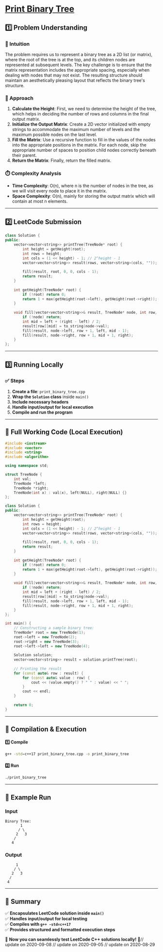 # **[Print Binary Tree](https://leetcode.com/problems/print-binary-tree/description/)**  

## **1️⃣ Problem Understanding**  
### **📌 Intuition**  
The problem requires us to represent a binary tree as a 2D list (or matrix), where the root of the tree is at the top, and its children nodes are represented at subsequent levels. The key challenge is to ensure that the matrix representation includes the appropriate spacing, especially when dealing with nodes that may not exist. The resulting structure should maintain an aesthetically pleasing layout that reflects the binary tree's structure.

### **🚀 Approach**  
1. **Calculate the Height**: First, we need to determine the height of the tree, which helps in deciding the number of rows and columns in the final output matrix.
2. **Initialize the Output Matrix**: Create a 2D vector initialized with empty strings to accommodate the maximum number of levels and the maximum possible nodes on the last level.
3. **Fill the Matrix**: Use a recursive function to fill in the values of the nodes into the appropriate positions in the matrix. For each node, skip the appropriate number of spaces to position child nodes correctly beneath their parent.
4. **Return the Matrix**: Finally, return the filled matrix.

### **⏱️ Complexity Analysis**  
- **Time Complexity**: O(n), where n is the number of nodes in the tree, as we will visit every node to place it in the matrix.
- **Space Complexity**: O(n), mainly for storing the output matrix which will contain at most n elements.

---  

## **2️⃣ LeetCode Submission**  
```cpp
class Solution {
public:
    vector<vector<string>> printTree(TreeNode* root) {
        int height = getHeight(root);
        int rows = height;
        int cols = (1 << height) - 1; // 2^height - 1
        vector<vector<string>> result(rows, vector<string>(cols, ""));
        
        fill(result, root, 0, 0, cols - 1);
        return result;
    }
    
    int getHeight(TreeNode* root) {
        if (!root) return 0;
        return 1 + max(getHeight(root->left), getHeight(root->right));
    }
    
    void fill(vector<vector<string>>& result, TreeNode* node, int row, int left, int right) {
        if (!node) return;
        int mid = left + (right - left) / 2;
        result[row][mid] = to_string(node->val);
        fill(result, node->left, row + 1, left, mid - 1);
        fill(result, node->right, row + 1, mid + 1, right);
    }
};  
```  

---  

## **3️⃣ Running Locally**  
### **✅ Steps**  
1. **Create a file**: `print_binary_tree.cpp`  
2. **Wrap the `Solution` class** inside `main()`  
3. **Include necessary headers**  
4. **Handle input/output for local execution**  
5. **Compile and run the program**  

---  

## **📝 Full Working Code (Local Execution)**  
```cpp
#include <iostream>
#include <vector>
#include <string>
#include <algorithm>

using namespace std;

struct TreeNode {
    int val;
    TreeNode *left;
    TreeNode *right;
    TreeNode(int x) : val(x), left(NULL), right(NULL) {}
};

class Solution {
public:
    vector<vector<string>> printTree(TreeNode* root) {
        int height = getHeight(root);
        int rows = height;
        int cols = (1 << height) - 1; // 2^height - 1
        vector<vector<string>> result(rows, vector<string>(cols, ""));
        
        fill(result, root, 0, 0, cols - 1);
        return result;
    }
    
    int getHeight(TreeNode* root) {
        if (!root) return 0;
        return 1 + max(getHeight(root->left), getHeight(root->right));
    }
    
    void fill(vector<vector<string>>& result, TreeNode* node, int row, int left, int right) {
        if (!node) return;
        int mid = left + (right - left) / 2;
        result[row][mid] = to_string(node->val);
        fill(result, node->left, row + 1, left, mid - 1);
        fill(result, node->right, row + 1, mid + 1, right);
    }
};

int main() {
    // Constructing a sample binary tree:
    TreeNode* root = new TreeNode(1);
    root->left = new TreeNode(2);
    root->right = new TreeNode(3);
    root->left->left = new TreeNode(4);
    
    Solution solution;
    vector<vector<string>> result = solution.printTree(root);
    
    // Printing the result
    for (const auto& row : result) {
        for (const auto& value : row) {
            cout << (value.empty() ? " " : value) << " ";
        }
        cout << endl;
    }
    
    return 0;
}  
```  

---  

## **🔧 Compilation & Execution**  
#### **1️⃣ Compile**  
```bash
g++ -std=c++17 print_binary_tree.cpp -o print_binary_tree
```  

#### **2️⃣ Run**  
```bash
./print_binary_tree
```  

---  

## **🎯 Example Run**  
### **Input**  
```
Binary Tree:
       1
      / \
     2   3
    /
   4
```  
### **Output**  
```
     1     
    / \    
   2   3   
  /       
 4       
```  

---  

## **📌 Summary**  
✅ **Encapsulates LeetCode solution inside `main()`**  
✅ **Handles input/output for local testing**  
✅ **Compiles with `g++ -std=c++17`**  
✅ **Provides structured and formatted execution steps**  

🚀 **Now you can seamlessly test LeetCode C++ solutions locally!** 🚀// update on 2020-09-08
// update on 2020-09-05
// update on 2020-08-29
